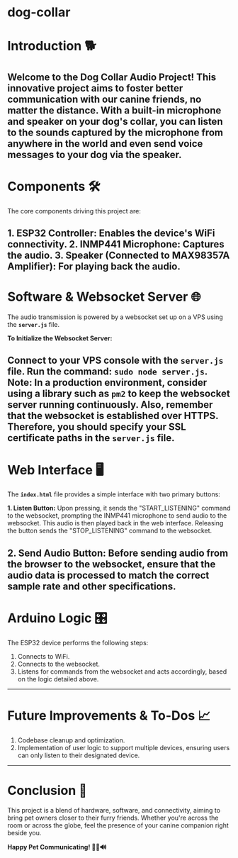 # dog-collar

# Introduction 🐕
Welcome to the Dog Collar Audio Project! This innovative project aims to foster better communication with our canine friends, no matter the distance. With a built-in microphone and speaker on your dog's collar, you can listen to the sounds captured by the microphone from anywhere in the world and even send voice messages to your dog via the speaker.
---

# Components 🛠
The core components driving this project are:

**1. ESP32 Controller:** Enables the device's WiFi connectivity.
**2. INMP441 Microphone:** Captures the audio.
**3. Speaker (Connected to MAX98357A Amplifier):** For playing back the audio.
---

# Software & Websocket Server 🌐
The audio transmission is powered by a websocket set up on a VPS using the **`server.js`** file.

**To Initialize the Websocket Server:**

Connect to your VPS console with the **`server.js`** file.
Run the command: **`sudo node server.js`**.
Note: In a production environment, consider using a library such as **`pm2`** to keep the websocket server running continuously. Also, remember that the websocket is established over HTTPS. Therefore, you should specify your SSL certificate paths in the **`server.js`** file.
---

# Web Interface 🖥
The **`index.html`** file provides a simple interface with two primary buttons:

**1. Listen Button:** Upon pressing, it sends the "START_LISTENING" command to the websocket, prompting the INMP441 microphone to send audio to the websocket. This audio is then played back in the web interface. Releasing the button sends the "STOP_LISTENING" command to the websocket.

**2. Send Audio Button:** Before sending audio from the browser to the websocket, ensure that the audio data is processed to match the correct sample rate and other specifications.
---

# Arduino Logic 🎛
The ESP32 device performs the following steps:

1. Connects to WiFi.
2. Connects to the websocket.
3. Listens for commands from the websocket and acts accordingly, based on the logic detailed above.
---
# Future Improvements & To-Dos 📈
1. Codebase cleanup and optimization.
2. Implementation of user logic to support multiple devices, ensuring users can only listen to their designated device.
---
# Conclusion 🐾
This project is a blend of hardware, software, and connectivity, aiming to bring pet owners closer to their furry friends. Whether you're across the room or across the globe, feel the presence of your canine companion right beside you.

**Happy Pet Communicating! 🎉🐶🔊**

